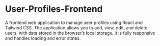 # User-Profiles-Frontend
A frontend web application to manage user profiles using React and Tailwind CSS. The application allows you to add, view, edit, and delete users, with data stored in the browser’s local storage. It is fully responsive and handles loading and error states.
